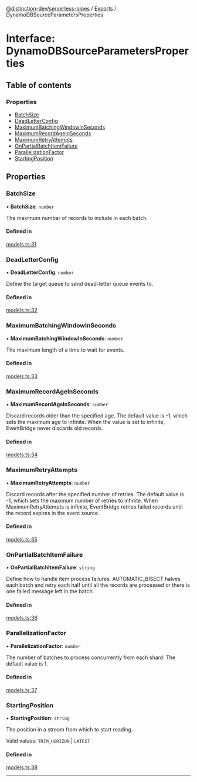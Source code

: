 [@distinction-dev/serverless-pipes](../README.md) / [Exports](models.md) / DynamoDBSourceParametersProperties

# Interface: DynamoDBSourceParametersProperties

## Table of contents

### Properties

- [BatchSize](DynamoDBSourceParametersProperties.md#BatchSize)
- [DeadLetterConfig](DynamoDBSourceParametersProperties.md#DeadLetterConfig)
- [MaximumBatchingWindowInSeconds](DynamoDBSourceParametersProperties.md#MaximumBatchingWindowInSeconds)
- [MaximumRecordAgeInSeconds](DynamoDBSourceParametersProperties.md#MaximumRecordAgeInSeconds)
- [MaximumRetryAttempts](DynamoDBSourceParametersProperties.md#MaximumRetryAttempts)
- [OnPartialBatchItemFailure](DynamoDBSourceParametersProperties.md#OnPartialBatchItemFailure)
- [ParallelizationFactor](DynamoDBSourceParametersProperties.md#ParallelizationFactor)
- [StartingPosition](DynamoDBSourceParametersProperties.md#StartingPosition)


## Properties

### BatchSize

• **BatchSize**: `number`

The maximum number of records to include in each batch.


#### Defined in

[models.ts:31](https://github.com/distinction-dev/serverless-pipes/blob/bafcd10b595a304cf2a2f2f7cf109be3ea8504f2/src/models.ts#L31)

### DeadLetterConfig


• **DeadLetterConfig**: `number`

Define the target queue to send dead-letter queue events to.


#### Defined in

[models.ts:32](https://github.com/distinction-dev/serverless-pipes/blob/bafcd10b595a304cf2a2f2f7cf109be3ea8504f2/src/models.ts#L32)

### MaximumBatchingWindowInSeconds

• **MaximumBatchingWindowInSeconds**: `number`

The maximum length of a time to wait for events.

#### Defined in

[models.ts:33](https://github.com/distinction-dev/serverless-pipes/blob/bafcd10b595a304cf2a2f2f7cf109be3ea8504f2/src/models.ts#L33)


### MaximumRecordAgeInSeconds

• **MaximumRecordAgeInSeconds**: `number`

Discard records older than the specified age. The default value is -1, which sets the maximum age to infinite. When the value is set to infinite, EventBridge never discards old records.


#### Defined in

[models.ts:34](https://github.com/distinction-dev/serverless-pipes/blob/bafcd10b595a304cf2a2f2f7cf109be3ea8504f2/src/models.ts#L34)

### MaximumRetryAttempts

• **MaximumRetryAttempts**: `number`

Discard records after the specified number of retries. The default value is -1, which sets the maximum number of retries to infinite. When MaximumRetryAttempts is infinite, EventBridge retries failed records until the record expires in the event source.


#### Defined in

[models.ts:35](https://github.com/distinction-dev/serverless-pipes/blob/bafcd10b595a304cf2a2f2f7cf109be3ea8504f2/src/models.ts#L35)

### OnPartialBatchItemFailure

• **OnPartialBatchItemFailure**: `string`

Define how to handle item process failures. AUTOMATIC_BISECT halves each batch and retry each half until all the records are processed or there is one failed message left in the batch.


#### Defined in

[models.ts:36](https://github.com/distinction-dev/serverless-pipes/blob/bafcd10b595a304cf2a2f2f7cf109be3ea8504f2/src/models.ts#L36)

### ParallelizationFactor

• **ParallelizationFactor**: `number`

The number of batches to process concurrently from each shard. The default value is 1.

#### Defined in

[models.ts:37](https://github.com/distinction-dev/serverless-pipes/blob/bafcd10b595a304cf2a2f2f7cf109be3ea8504f2/src/models.ts#L37)

### StartingPosition

• **StartingPosition**: `string`

The position in a stream from which to start reading.

Valid values: `TRIM_HORIZON` | `LATEST`


#### Defined in

[models.ts:38](https://github.com/distinction-dev/serverless-pipes/blob/bafcd10b595a304cf2a2f2f7cf109be3ea8504f2/src/models.ts#L38)



---
